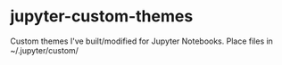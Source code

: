 # jupyter-custom-themes
Custom themes I've built/modified for Jupyter Notebooks. Place files in ~/.jupyter/custom/

